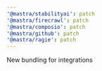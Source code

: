 ```yaml
---
'@mastra/stabilityai': patch
'@mastra/firecrawl': patch
'@mastra/composio': patch
'@mastra/github': patch
'@mastra/ragie': patch
---
```


New bundling for integrations
